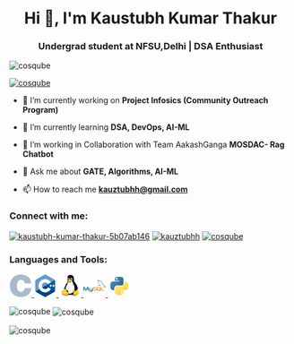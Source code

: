 <h1 align="center">Hi 👋, I'm Kaustubh Kumar Thakur</h1>
<h3 align="center">Undergrad student at NFSU,Delhi | DSA Enthusiast</h3>

<p align="left"> <img src="https://komarev.com/ghpvc/?username=cosqube&label=Profile%20views&color=0e75b6&style=flat" alt="cosqube" /> </p>

<p align="left"> <a href="https://github.com/ryo-ma/github-profile-trophy"><img src="https://github-profile-trophy.vercel.app/?username=cosqube" alt="cosqube" /></a> </p>

- 🔭 I’m currently working on **Project Infosics (Community Outreach Program)**

- 🌱 I’m currently learning **DSA, DevOps, AI-ML**

- 👯 I’m working in Collaboration with Team AakashGanga **MOSDAC- Rag Chatbot**

- 💬 Ask me about **GATE, Algorithms, AI-ML**

- 📫 How to reach me **kauztubhh@gmail.com**

<h3 align="left">Connect with me:</h3>
<p align="left">
<a href="https://linkedin.com/in/kaustubh-kumar-thakur-5b07ab146" target="blank"><img align="center" src="https://raw.githubusercontent.com/rahuldkjain/github-profile-readme-generator/master/src/images/icons/Social/linked-in-alt.svg" alt="kaustubh-kumar-thakur-5b07ab146" height="30" width="40" /></a>
<a href="https://instagram.com/kauztubhh" target="blank"><img align="center" src="https://raw.githubusercontent.com/rahuldkjain/github-profile-readme-generator/master/src/images/icons/Social/instagram.svg" alt="kauztubhh" height="30" width="40" /></a>
<a href="https://www.youtube.com/c/cosqube" target="blank"><img align="center" src="https://raw.githubusercontent.com/rahuldkjain/github-profile-readme-generator/master/src/images/icons/Social/youtube.svg" alt="cosqube" height="30" width="40" /></a>
</p>

<h3 align="left">Languages and Tools:</h3>
<p align="left"> <a href="https://www.cprogramming.com/" target="_blank" rel="noreferrer"> <img src="https://raw.githubusercontent.com/devicons/devicon/master/icons/c/c-original.svg" alt="c" width="40" height="40"/> </a> <a href="https://www.w3schools.com/cpp/" target="_blank" rel="noreferrer"> <img src="https://raw.githubusercontent.com/devicons/devicon/master/icons/cplusplus/cplusplus-original.svg" alt="cplusplus" width="40" height="40"/> </a> <a href="https://www.linux.org/" target="_blank" rel="noreferrer"> <img src="https://raw.githubusercontent.com/devicons/devicon/master/icons/linux/linux-original.svg" alt="linux" width="40" height="40"/> </a> <a href="https://www.mysql.com/" target="_blank" rel="noreferrer"> <img src="https://raw.githubusercontent.com/devicons/devicon/master/icons/mysql/mysql-original-wordmark.svg" alt="mysql" width="40" height="40"/> </a> <a href="https://www.python.org" target="_blank" rel="noreferrer"> <img src="https://raw.githubusercontent.com/devicons/devicon/master/icons/python/python-original.svg" alt="python" width="40" height="40"/> </a> </p>

<p><img align="left" src="https://github-readme-stats.vercel.app/api/top-langs?username=cosqube&show_icons=true&locale=en&layout=compact" alt="cosqube" /></p>

<p>&nbsp;<img align="center" src="https://github-readme-stats.vercel.app/api?username=cosqube&show_icons=true&locale=en" alt="cosqube" /></p>

<p><img align="center" src="https://github-readme-streak-stats.herokuapp.com/?user=cosqube&" alt="cosqube" /></p>
